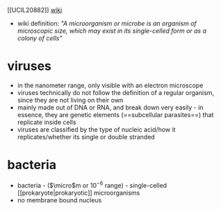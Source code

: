 [[UCIL20882]]
[wiki](https://en.wikipedia.org/wiki/Microorganism)

- wiki definition: *"A microorganism or microbe is an organism of microscopic size, which may exist in its single-celled form or as a colony of cells"*
# viruses
- in the nanometer range, only visible with an electron microscope
- viruses technically do not follow the definition of a regular organism, since they are not living on their own
- mainly made out of DNA or RNA, and break down very easily - in essence, they are genetic elements (==subcellular parasites==) that replicate inside cells
- viruses are classified by the type of nucleic acid/how it replicates/whether its single or double stranded

# bacteria
- bacteria - ($\micro$m or $10^{-6}$ range) - single-celled [[prokaryote|prokaryotic]] microorganisms
- no membrane bound nucleus
